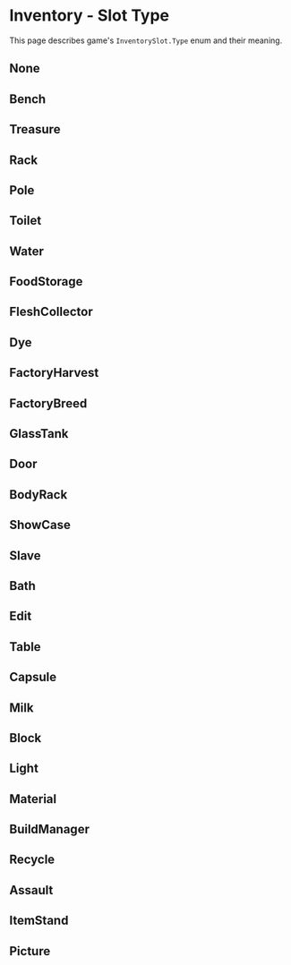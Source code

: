 # Inventory - Slot Type

This page describes game's `InventorySlot.Type` enum and their meaning.

## None


## Bench


## Treasure


## Rack


## Pole


## Toilet


## Water


## FoodStorage


## FleshCollector


## Dye


## FactoryHarvest


## FactoryBreed


## GlassTank


## Door


## BodyRack


## ShowCase


## Slave


## Bath


## Edit


## Table


## Capsule


## Milk


## Block


## Light


## Material


## BuildManager


## Recycle


## Assault


## ItemStand


## Picture

